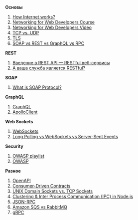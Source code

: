 **Основы**

1. [How Internet works?](https://www.khanacademy.org/computing/code-org/computers-and-the-internet/internet-works/v/what-is-the-internet)
2. [Networking for Web Developers Course](https://www.udacity.com/course/networking-for-web-developers--ud256)
3. [Networking for Web Developers Video](https://www.youtube.com/watch?v=ek6XowzWQoM)
4. [TCP vs. UDP](https://www.diffen.com/difference/TCP_vs_UDP)
5. [TLS](https://hpbn.co/transport-layer-security-tls/)
6. [SOAP vs REST vs GraphQL vs RPC](https://www.altexsoft.com/blog/soap-vs-rest-vs-graphql-vs-rpc/)

**REST**
1. [Введение в REST API — RESTful веб-сервисы](https://habr.com/ru/post/483202/)
2. [А ваша служба является RESTful?](https://habr.com/ru/post/319984/)

**SOAP**
1. [What is SOAP Protocol?](https://www.guru99.com/soap-simple-object-access-protocol.html)

**GraphQL**
1. [GraphQL](https://www.youtube.com/watch?v=NnnvOPdstzg)
2. [ApolloClient](https://www.youtube.com/watch?v=VdoPraj0QqU)

**Web Sockets**
1. [WebSockets](https://learn.javascript.ru/websockets)
2. [Long Polling vs WebSockets vs Server-Sent Events](https://medium.com/system-design-blog/long-polling-vs-websockets-vs-server-sent-events-c43ba96df7c1)

**Security**
1. [OWASP playlist](https://www.youtube.com/playlist?list=PLyqga7AXMtPPuibxp1N0TdyDrKwP9H_jD)
2. [OWASP](https://www.youtube.com/watch?v=AO_sqXb-gKE)

**Разное**
1. [OpenAPI](https://stoplight.io/openapi/)
2. [Consumer-Driven Contracts](https://martinfowler.com/articles/consumerDrivenContracts.html)
3. [UNIX Domain Sockets vs. TCP Sockets](https://timdav.is/2019/12/01/UNIX-Domain-Sockets-vs-TCP-Sockets/)
4. [Clustering & Inter Process Communication (IPC) in Node.js](https://medium.com/js-imaginea/clustering-inter-process-communication-ipc-in-node-js-748f981214e9)
5. [JSON-RPC](https://habr.com/ru/post/441854/)
6. [Amazon SQS vs RabbitMQ](https://habr.com/ru/company/epam_systems/blog/161787/)
7. [gRPC](https://habr.com/ru/company/infopulse/blog/265805/)

